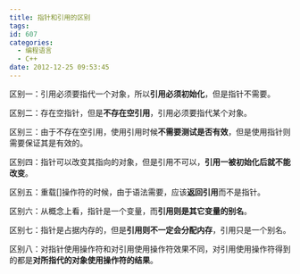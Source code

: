 ```yaml
---
title: 指针和引用的区别
tags:
id: 607
categories:
  - 编程语言 
  - C++
date: 2012-12-25 09:53:45
---
```


区别一：引用必须要指代一个对象，所以**引用必须初始化**，但是指针不需要。

区别二：存在空指针，但是**不存在空引用**，引用必须要指代某个对象。

区别三：由于不存在空引用，使用引用时候**不需要测试是否有效**，但是使用指针则需要保证其是有效的。

区别四：指针可以改变其指向的对象，但是引用不可以，**引用一被初始化后就不能改变**。

区别五：重载[]操作符的时候，由于语法需要，应该**返回引用**而不是指针。

区别六：从概念上看，指针是一个变量，而**引用则是其它变量的别名**。

区别七：指针是占据内存的，但是**引用则不一定会分配内存**，引用只是一个别名。

区别八：对指针使用操作符和对引用使用操作符效果不同，对引用使用操作符得到的都是**对所指代的对象使用操作符的结果**。